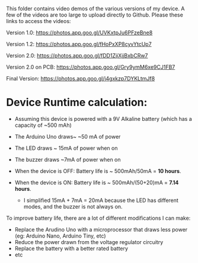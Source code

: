 This folder contains video demos of the various versions of my device. A few of the videos are too large to upload directly to Github. Please these links to access the videos:

 Version 1.0: https://photos.app.goo.gl/UVKxtpJu6PFzeBne8
 
 Version 1.2: https://photos.app.goo.gl/fHoPxXP8cyvYtcUp7
 
 Version 2.0: https://photos.app.goo.gl/fDD1ZjiXjjBxbCRw7
 
 Version 2.0 on PCB: https://photos.app.goo.gl/Gry9ymM6xe9CJ1FB7 
 
 Final Version: https://photos.app.goo.gl/j4gxkzp7DYKLtmJf8

 # Device Runtime calculation: #

 * Assuming this device is powered with a 9V Alkaline battery (which has a capacity of ~500 mAh)
 * The Arduino Uno draws~ ~50 mA of power
 * The LED draws ~ 15mA of power when on
 * The buzzer draws ~7mA of power when on
 
 * When the device is OFF: Battery life is ~ 500mAh/50mA = **10 hours**.
 * When the device is ON: Battery life is ~ 500mAh/(50+20)mA = **7.14 hours**.
     * I simplified 15mA + 7mA = 20mA because the LED has different modes, and the buzzer is not always on. 
 
 To improve battery life, there are a lot of different modifications I can make:
  * Replace the Arudino Uno with a microprocessor that draws less power (eg: Arduino Nano, Arduino Tiny, etc)
  * Reduce the power drawn from the voltage regulator circuitry
  * Replace the battery with a better rated battery
  * etc
